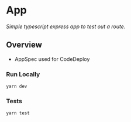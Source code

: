# App

_Simple typescript express app to test out a route._

## Overview

- AppSpec used for CodeDeploy

### Run Locally

`yarn dev`

### Tests

`yarn test`
